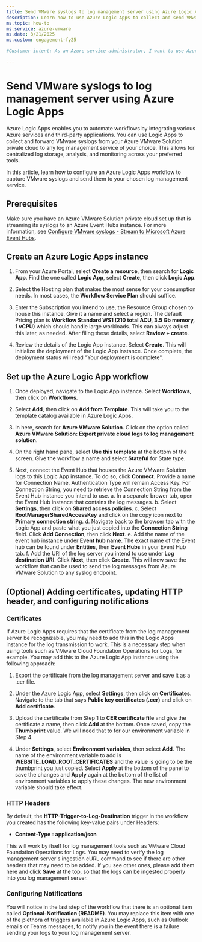 ```yaml
---
title: Send VMware syslogs to log management server using Azure Logic Apps
description: Learn how to use Azure Logic Apps to collect and send VMware syslogs from your Azure VMware Solution private cloud to any log management service of your choice.
ms.topic: how-to 
ms.service: azure-vmware
ms.date: 3/21/2025
ms.custom: engagement-fy25

#Customer intent: As an Azure service administrator, I want to use Azure Logic Apps to send VMware syslogs from my Azure VMware Solution private cloud to my preferred log management service for centralized logging and analysis.

---
```


# Send VMware syslogs to log management server using Azure Logic Apps

Azure Logic Apps enables you to automate workflows by integrating various Azure services and third-party applications. You can use Logic Apps to collect and forward VMware syslogs from your Azure VMware Solution private cloud to any log management service of your choice. This allows for centralized log storage, analysis, and monitoring across your preferred tools.

In this article, learn how to configure an Azure Logic Apps workflow to capture VMware syslogs and send them to your chosen log management service.

## Prerequisites

Make sure you have an Azure VMware Solution private cloud set up that is streaming its syslogs to an Azure Event Hubs instance. For more information, see
[Configure VMware syslogs - Stream to Microsoft Azure Event Hubs](https://learn.microsoft.com/en-us/azure/azure-vmware/configure-vmware-syslogs#stream-to-microsoft-azure-event-hubs).

## Create an Azure Logic Apps instance

1. From your Azure Portal, select **Create a resource**, then search for **Logic App**. Find the one called **Logic App**, select **Create**, then click **Logic App**.

2. Select the Hosting plan that makes the most sense for your consumption needs. In most cases, the **Workflow Service Plan** should suffice.

3. Enter the Subscription you intend to use, the Resource Group chosen to house this instance. Give it a name and select a region. The default Pricing plan is **Workflow Standard WS1 (210 total ACU, 3.5 Gb memory, 1 vCPU)** which should handle large workloads. This can always adjust this later, as needed. After filing these details, select **Review + create**.

4. Review the details of the Logic App instance. Select **Create**. This will initialize the deployment of the Logic App instance. Once complete, the deployment status will read "Your deployment is complete".


## Set up the Azure Logic App workflow

1. Once deployed, navigate to the Logic App instance. Select **Workflows**, then click on **Workflows**.

2. Select **Add**, then click on **Add from Template**. This will take you to the template catalog available in Azure Logic Apps. 

3. In here, search for **Azure VMware Solution**. Click on the option called **Azure VMware Solution: Export private cloud logs to log management solution**.

4. On the right hand pane, select **Use this template** at the bottom of the screen. Give the workflow a name and select **Stateful** for State type. 

5. Next, connect the Event Hub that houses the Azure VMware Solution logs to this Logic App instance. To do so, click **Connect**. Provide a name for Connection Name, Authentication Type will remain Access Key. For Connection String, you need to retrieve the Connection String from the Event Hub instance you intend to use. 
    a. In a separate brower tab, open the Event Hub instance that contains the log messages. 
    b. Select **Settings**, then click on **Shared access policies**.
    c. Select **RootManagerSharedAccessKey** and click on the copy icon next to **Primary connection string**.
    d. Navigate back to the browser tab with the Logic App and paste what you just copied into the **Connection String** field. Click **Add Connection**, then click **Next**. 
    e. Add the name of the event hub instance under **Event hub name**. The exact name of the Event hub can be found under **Entities**, then **Event Hubs** in your Event Hub tab.
    f. Add the URI of the log server you intend to use under **Log destination URI**. Click **Next**, then click **Create**. This will now save the workflow that can be used to send the log messages from Azure VMware Solution to any syslog endpoint.

## (Optional) Adding certificates, updating HTTP header, and configuring notifications

### Certificates
If Azure Logic Apps requires that the certificate from the log management server be recognizable, you may need to add this in the Logic Apps instance for the log transmission to work. This is a necessary step when using tools such as VMware Cloud Foundation Operations for Logs, for example. You may add this to the Azure Logic App instance using the following approach: 

1. Export the certificate from the log management server and save it as a .cer file. 

2. Under the Azure Logic App, select **Settings**, then click on **Certificates**. Navigate to the tab that says **Public key certificates (.cer)** and click on **Add certificate**. 

3. Upload the certificate from Step 1 to **CER certificate file** and give the certificate a name, then click **Add** at the bottom. Once saved, copy the **Thumbprint** value. We will need that to for our environment variable in Step 4. 

4. Under **Settings**, select **Environment variables**, then select **Add**. The name of the environment variable to add is **WEBSITE_LOAD_ROOT_CERTIFICATES** and the value is going to be the thumbprint you just copied. Select **Apply** at the bottom of the panel to save the changes and **Apply** again at the bottom of the list of environment variables to apply these changes. The new environment variable should take effect. 


### HTTP Headers
By default, the **HTTP-Trigger-to-Log-Destination** trigger in the workflow you created has the following key-value pairs under Headers: 
 - **Content-Type** : **application/json**

This will work by itself for log management tools such as VMware Cloud Foundation Operations for Logs. You may need to verify the log management server's ingestion cURL command to see if there are other headers that may need to be added. If you see other ones, please add them here and click **Save** at the top, so that the logs can be ingested properly into you log management server. 

### Configuring Notifications
You will notice in the last step of the workflow that there is an optional item called **Optional-Notification (README)**. You may replace this item with one of the plethora of triggers available in Azure Logic Apps, such as Outlook emails or Teams messages, to notify you in the event there is a failure sending your logs to your log management server.